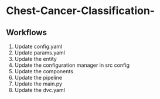 # Chest-Cancer-Classification-

## Workflows
1. Update config.yaml
2. Update params.yaml
3. Update the entity
4. Update the configuration manager in src config
5. Update the components
7. Update the pipeline 
8. Update the main.py 
9. Update the dvc.yaml